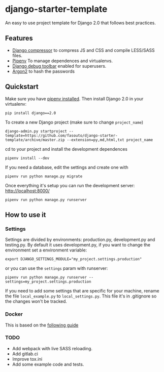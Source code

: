 # django-starter-template #

An easy to use project template for Django 2.0 that follows best practices.

## Features ##

- [Django compressor](http://django-compressor.readthedocs.org/en/latest/) to compress JS and CSS and compile LESS/SASS files.
- [Pipenv](https://docs.pipenv.org) To manage dependences and virtualenvs.
- [Django debug toolbar](http://django-debug-toolbar.readthedocs.org/) enabled for superusers.
- [Argon2](https://docs.djangoproject.com/en/2.0/topics/auth/passwords/#using-argon2-with-django) to hash the passwords

## Quickstart ##

Make sure you have [pipenv installed](https://docs.pipenv.org/install.html). Then install Django 2.0 in your virtualenv:

    pip install django==2.0

To create a new Django project (make sure to change `project_name`)

    django-admin.py startproject --template=https://github.com/fasouto/django-starter-template/archive/master.zip --extension=py,md,html,txt project_name

cd to your project and install the development dependences

    pipenv install --dev

If you need a database, edit the settings and create one with
   
    pipenv run python manage.py migrate

Once everything it's setup you can run the development server: [http://localhost:8000/](http://localhost:8000/)

    pipenv run python manage.py runserver

## How to use it ##

### Settings ###

Settings are divided by environments: production.py, development.py and testing.py. By default it uses development.py, if you want to change the environment set a environment variable:

    export DJANGO_SETTINGS_MODULE="my_project.settings.production"

or you can use the `settings` param with runserver:

    pipenv run python manage.py runserver --settings=my_project.settings.production

If you need to add some settings that are specific for your machine, rename the file `local_example.py` to `local_settings.py`. This file it's in .gitignore so the changes won't be tracked.

### Docker ###

This is based on the [following guide](https://docs.docker.com/compose/django/)


### TODO ###
 - Add webpack with live SASS reloading.
 - Add gitlab.ci
 - Improve tox.ini
 - Add some example code and tests.
